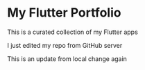# My Flutter Portfolio
This is a curated collection of my Flutter apps

I just edited my repo from GitHub server

This is an update from local
change again

